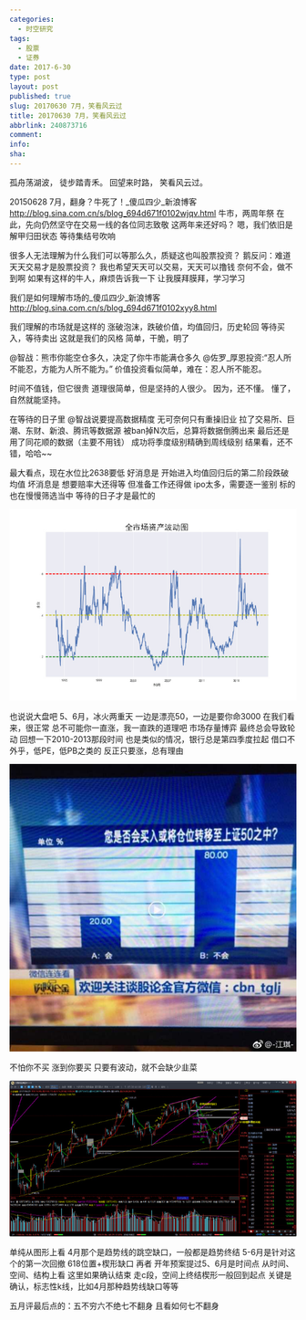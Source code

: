 ```yaml
---
categories:
  - 时空研究
tags:
  - 股票
  - 证券
date: 2017-6-30
type: post
layout: post
published: true
slug: 20170630 7月，笑看风云过
title: 20170630 7月，笑看风云过
abbrlink: 240873716
comment:
info:
sha:
---
```

孤舟荡湖波，
徒步踏青禾。
回望来时路，
笑看风云过。

20150628 7月，翻身？牛死了！_傻瓜四少_新浪博客
http://blog.sina.com.cn/s/blog_694d671f0102wjqv.html
牛市，两周年祭
在此，先向仍然坚守在交易一线的各位同志致敬
这两年来还好吗？
嗯，我们依旧是解甲归田状态
等待集结号吹响

很多人无法理解为什么我们可以等那么久，质疑这也叫股票投资？
鹅反问：难道天天交易才是股票投资？
我也希望天天可以交易，天天可以撸钱
奈何不会，做不到啊
如果有这样的牛人，麻烦告诉我一下
让我膜拜膜拜，学习学习

我们是如何理解市场的_傻瓜四少_新浪博客
http://blog.sina.com.cn/s/blog_694d671f0102xyy8.html

我们理解的市场就是这样的
涨破泡沫，跌破价值，均值回归，历史轮回
等待买入，等待卖出
这就是我们的风格
简单，干脆，明了

@智战：熊市你能空仓多久，决定了你牛市能满仓多久
@佐罗_厚恩投资:“忍人所不能忍，方能为人所不能为。” 价值投资看似简单，难在：忍人所不能忍。 

时间不值钱，但它很贵
道理很简单，但是坚持的人很少。
因为，还不懂。
懂了，自然就能坚持。

在等待的日子里
@智战说要提高数据精度
无可奈何只有重操旧业
拉了交易所、巨潮、东财、新浪、腾讯等数据源
被ban掉N次后，总算将数据倒腾出来
最后还是用了同花顺的数据（主要不用钱）
成功将季度级别精确到周线级别
结果看，还不错，哈哈~~

最大看点，现在水位比2638要低
好消息是
开始进入均值回归后的第二阶段跌破均值
坏消息是
想要赔率大还得等
但准备工作还得做
ipo太多，需要逐一鉴别
标的也在慢慢筛选当中
等待的日子才是最忙的

![20170630-0](/images/20170630-0.jpeg)

也说说大盘吧
5、6月，冰火两重天
一边是漂亮50，一边是要你命3000
在我们看来，很正常
总不可能你一直涨，我一直跌的道理吧
市场存量博弈
最终总会导致轮动
回想一下2010-2013那段时间
也是类似的情况，银行总是第四季度拉起
借口不外乎，低PE，低PB之类的
反正只要涨，总有理由

![20170630-1](/images/20170630-1.jpeg)

不怕你不买
涨到你要买
只要有波动，就不会缺少韭菜

![20170630-2](/images/20170630-2.jpeg)

单纯从图形上看
4月那个是趋势线的跳空缺口，一般都是趋势终结
5-6月是针对这个的第一次回撤
618位置+楔形缺口
再者
开年预案提过5、6月是时间点
从时间、空间、结构上看
这里如果确认结束
走c段，空间上终结楔形一般回到起点
关键是确认，标志性k线，比如4月那种趋势线缺口等等

五月评最后点的：五不穷六不绝七不翻身
且看如何七不翻身
